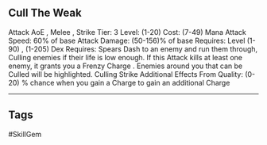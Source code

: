 ## Cull The Weak
Attack
AoE , Melee , Strike
Tier: 3
Level: (1-20)
Cost: (7-49) Mana
Attack Speed: 60% of base
Attack Damage: (50-156)% of base
Requires: Level (1-90) , (1-205) Dex
Requires: Spears
Dash to an enemy and run them through, Culling enemies if their life is low enough. If this Attack kills at least one enemy, it grants you a Frenzy Charge . Enemies around you that can be Culled will be highlighted.
Culling Strike
Additional Effects From Quality:
(0-20) % chance when you gain a Charge to gain an additional Charge

---
## Tags
#SkillGem
